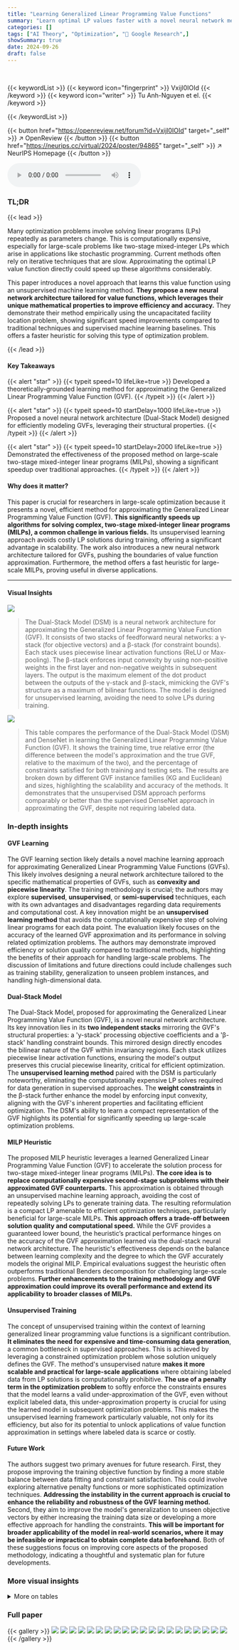 ```yaml
---
title: "Learning Generalized Linear Programming Value Functions"
summary: "Learn optimal LP values faster with a novel neural network method!"
categories: []
tags: ["AI Theory", "Optimization", "🏢 Google Research",]
showSummary: true
date: 2024-09-26
draft: false
---
```


<br>

{{< keywordList >}}
{{< keyword icon="fingerprint" >}} Vxijl0IOId {{< /keyword >}}
{{< keyword icon="writer" >}} Tu Anh-Nguyen et el. {{< /keyword >}}
 
{{< /keywordList >}}

{{< button href="https://openreview.net/forum?id=Vxijl0IOId" target="_self" >}}
↗ OpenReview
{{< /button >}}
{{< button href="https://neurips.cc/virtual/2024/poster/94865" target="_self" >}}
↗ NeurIPS Homepage
{{< /button >}}


<audio controls>
    <source src="https://ai-paper-reviewer.com/Vxijl0IOId/podcast.wav" type="audio/wav">
    Your browser does not support the audio element.
</audio>


### TL;DR


{{< lead >}}

Many optimization problems involve solving linear programs (LPs) repeatedly as parameters change.  This is computationally expensive, especially for large-scale problems like two-stage mixed-integer LPs which arise in applications like stochastic programming.  Current methods often rely on iterative techniques that are slow.  Approximating the optimal LP value function directly could speed up these algorithms considerably.

This paper introduces a novel approach that learns this value function using an unsupervised machine learning method.  **They propose a new neural network architecture tailored for value functions, which leverages their unique mathematical properties to improve efficiency and accuracy.**  They demonstrate their method empirically using the uncapacitated facility location problem, showing significant speed improvements compared to traditional techniques and supervised machine learning baselines.  This offers a faster heuristic for solving this type of optimization problem.

{{< /lead >}}


#### Key Takeaways

{{< alert "star" >}}
{{< typeit speed=10 lifeLike=true >}} Developed a theoretically-grounded learning method for approximating the Generalized Linear Programming Value Function (GVF). {{< /typeit >}}
{{< /alert >}}

{{< alert "star" >}}
{{< typeit speed=10 startDelay=1000 lifeLike=true >}} Proposed a novel neural network architecture (Dual-Stack Model) designed for efficiently modeling GVFs, leveraging their structural properties. {{< /typeit >}}
{{< /alert >}}

{{< alert "star" >}}
{{< typeit speed=10 startDelay=2000 lifeLike=true >}} Demonstrated the effectiveness of the proposed method on large-scale two-stage mixed-integer linear programs (MILPs), showing a significant speedup over traditional approaches. {{< /typeit >}}
{{< /alert >}}

#### Why does it matter?
This paper is crucial for researchers in large-scale optimization because it presents a novel, efficient method for approximating the Generalized Linear Programming Value Function (GVF).  **This significantly speeds up algorithms for solving complex, two-stage mixed-integer linear programs (MILPs), a common challenge in various fields.** Its unsupervised learning approach avoids costly LP solutions during training, offering a significant advantage in scalability. The work also introduces a new neural network architecture tailored for GVFs, pushing the boundaries of value function approximation.  Furthermore, the method offers a fast heuristic for large-scale MILPs, proving useful in diverse applications.

------
#### Visual Insights



![](https://ai-paper-reviewer.com/Vxijl0IOId/figures_4_1.jpg)

> The Dual-Stack Model (DSM) is a neural network architecture for approximating the Generalized Linear Programming Value Function (GVF).  It consists of two stacks of feedforward neural networks: a γ-stack (for objective vectors) and a β-stack (for constraint bounds). Each stack uses piecewise linear activation functions (ReLU or Max-pooling). The β-stack enforces input convexity by using non-positive weights in the first layer and non-negative weights in subsequent layers. The output is the maximum element of the dot product between the outputs of the γ-stack and β-stack, mimicking the GVF's structure as a maximum of bilinear functions. The model is designed for unsupervised learning, avoiding the need to solve LPs during training.





![](https://ai-paper-reviewer.com/Vxijl0IOId/tables_6_1.jpg)

> This table compares the performance of the Dual-Stack Model (DSM) and DenseNet in learning the Generalized Linear Programming Value Function (GVF).  It shows the training time, true relative error (the difference between the model's approximation and the true GVF, relative to the maximum of the two), and the percentage of constraints satisfied for both training and testing sets. The results are broken down by different GVF instance families (KG and Euclidean) and sizes, highlighting the scalability and accuracy of the methods.  It demonstrates that the unsupervised DSM approach performs comparably or better than the supervised DenseNet approach in approximating the GVF, despite not requiring labeled data.





### In-depth insights


#### GVF Learning
The GVF learning section likely details a novel machine learning approach for approximating Generalized Linear Programming Value Functions (GVFs).  This likely involves designing a neural network architecture tailored to the specific mathematical properties of GVFs, such as **convexity and piecewise linearity**. The training methodology is crucial; the authors may explore **supervised**, **unsupervised**, or **semi-supervised** techniques, each with its own advantages and disadvantages regarding data requirements and computational cost.  A key innovation might be an **unsupervised learning method** that avoids the computationally expensive step of solving linear programs for each data point.  The evaluation likely focuses on the accuracy of the learned GVF approximation and its performance in solving related optimization problems. The authors may demonstrate improved efficiency or solution quality compared to traditional methods, highlighting the benefits of their approach for handling large-scale problems.  The discussion of limitations and future directions could include challenges such as training stability, generalization to unseen problem instances, and handling high-dimensional data.

#### Dual-Stack Model
The Dual-Stack Model, proposed for approximating the Generalized Linear Programming Value Function (GVF), is a novel neural network architecture.  Its key innovation lies in its **two independent stacks** mirroring the GVF's structural properties: a 'y-stack' processing objective coefficients and a 'β-stack' handling constraint bounds.  This mirrored design directly encodes the bilinear nature of the GVF within invariancy regions. Each stack utilizes piecewise linear activation functions, ensuring the model's output preserves this crucial piecewise linearity, critical for efficient optimization.  The **unsupervised learning method** paired with the DSM is particularly noteworthy, eliminating the computationally expensive LP solves required for data generation in supervised approaches. The **weight constraints** in the β-stack further enhance the model by enforcing input convexity, aligning with the GVF's inherent properties and facilitating efficient optimization.  The DSM's ability to learn a compact representation of the GVF highlights its potential for significantly speeding up large-scale optimization problems.

#### MILP Heuristic
The proposed MILP heuristic leverages a learned Generalized Linear Programming Value Function (GVF) to accelerate the solution process for two-stage mixed-integer linear programs (MILPs).  **The core idea is to replace computationally expensive second-stage subproblems with their approximated GVF counterparts.** This approximation is obtained through an unsupervised machine learning approach, avoiding the cost of repeatedly solving LPs to generate training data. The resulting reformulation is a compact LP amenable to efficient optimization techniques, particularly beneficial for large-scale MILPs.  **This approach offers a trade-off between solution quality and computational speed.** While the GVF provides a guaranteed lower bound, the heuristic’s practical performance hinges on the accuracy of the GVF approximation learned via the dual-stack neural network architecture. The heuristic's effectiveness depends on the balance between learning complexity and the degree to which the GVF accurately models the original MILP. Empirical evaluations suggest the heuristic often outperforms traditional Benders decomposition for challenging large-scale problems. **Further enhancements to the training methodology and GVF approximation could improve its overall performance and extend its applicability to broader classes of MILPs.**

#### Unsupervised Training
The concept of unsupervised training within the context of learning generalized linear programming value functions is a significant contribution.  **It eliminates the need for expensive and time-consuming data generation**, a common bottleneck in supervised approaches. This is achieved by leveraging a constrained optimization problem whose solution uniquely defines the GVF. The method's unsupervised nature **makes it more scalable and practical for large-scale applications** where obtaining labeled data from LP solutions is computationally prohibitive.  **The use of a penalty term in the optimization problem** to softly enforce the constraints ensures that the model learns a valid under-approximation of the GVF, even without explicit labeled data, this under-approximation property is crucial for using the learned model in subsequent optimization problems.  This makes the unsupervised learning framework particularly valuable, not only for its efficiency, but also for its potential to unlock applications of value function approximation in settings where labeled data is scarce or costly.

#### Future Work
The authors suggest two primary avenues for future research.  First, they propose improving the training objective function by finding a more stable balance between data fitting and constraint satisfaction.  This could involve exploring alternative penalty functions or more sophisticated optimization techniques. **Addressing the instability in the current approach is crucial to enhance the reliability and robustness of the GVF learning method.** Second, they aim to improve the model's generalization to unseen objective vectors by either increasing the training data size or developing a more effective approach for handling the constraints. **This will be important for broader applicability of the model in real-world scenarios, where it may be infeasible or impractical to obtain complete data beforehand.** Both of these suggestions focus on improving core aspects of the proposed methodology, indicating a thoughtful and systematic plan for future developments.


### More visual insights




<details>
<summary>More on tables
</summary>


![](https://ai-paper-reviewer.com/Vxijl0IOId/tables_6_2.jpg)
> This table compares the performance of the Dual-Stack Model and DenseNet in learning the Generalized Linear Programming Value Function (GVF).  It shows the training time, true relative error (the difference between the model and the actual GVF), and the percentage of constraints satisfied (a measure of how well the model approximates the GVF) for different model sizes and instance types. The table also provides data labelling times for the DenseNet for comparison. This allows assessment of the relative computational costs involved.

![](https://ai-paper-reviewer.com/Vxijl0IOId/tables_7_1.jpg)
> This table compares the performance of the Dual-Stack Model and DenseNet in learning the Generalized Linear Programming Value Function (GVF).  It shows the training time, true relative error (a measure of approximation accuracy), and the percentage of constraints satisfied during training and testing for both models across different problem instances (KG and Euclidean). The table also includes the time taken to generate labels (data labeling time) for the supervised learning models.  This illustrates the scalability of the DSM approach and its comparison against alternative methods.

![](https://ai-paper-reviewer.com/Vxijl0IOId/tables_8_1.jpg)
> This table compares the performance of the Dual-Stack Model and DenseNet in learning the Generalized Linear Programming Value Function (GVF).  It shows the training time, true relative error, and percentage of constraints satisfied for both models on various instances of the uncapacitated facility location problem. The table also provides data labeling times for the supervised methods (DenseNet and Random Forest). The results indicate that the Dual-Stack Model can perform comparably to or better than the supervised methods, even without labeled data, demonstrating its efficiency in learning the GVF.

![](https://ai-paper-reviewer.com/Vxijl0IOId/tables_9_1.jpg)
> This table compares the performance of the proposed DSM heuristic against a state-of-the-art MILP solver (SCIP) and a Benders decomposition heuristic on Uncapacitated Facility Location (UFL) instances.  For each instance size (250, 500, 750 for KG instances; 100, 200, 300 for Euclidean instances), it reports the solve time, provable gap (%), gap to MILP (%), and gap to Benders for the DSM heuristic, as well as LP relaxation solve time, MILP solve time, and solve time for the full model and Benders heuristic, respectively.  Negative values in 'Gap to MILP (%) ' indicate the DSM heuristic outperformed SCIP within the time limit.

![](https://ai-paper-reviewer.com/Vxijl0IOId/tables_19_1.jpg)
> This table compares the performance of the Dual-Stack Model and DenseNet in learning the Generalized Linear Programming Value Function (GVF). It shows the training time, true relative error, training lower bound, test lower bound, and data labeling time for both models on a specific SCFL instance (16 customers, 50 facilities).  The true relative error indicates the accuracy of the learned GVF approximation. The lower bounds reflect the percentage of constraints satisfied during training and testing.

![](https://ai-paper-reviewer.com/Vxijl0IOId/tables_19_2.jpg)
> This table compares the performance of the Dual-Stack Model (DSM) and DenseNet in learning the Generalized Linear Programming Value Function (GVF).  It shows the training time, true relative error (a measure of approximation accuracy), and the percentage of constraints satisfied during training and testing for various instances of the uncapacitated facility location (UFL) problem.  The results indicate how well each model approximates the GVF, considering both training efficiency and approximation quality.

![](https://ai-paper-reviewer.com/Vxijl0IOId/tables_20_1.jpg)
> This table compares the performance of the Dual-Stack Model and DenseNet in learning the Generalized Linear Programming Value Function (GVF).  It shows the training time, true relative error (the percentage difference between the model's prediction and the true GVF), and the percentage of constraints satisfied during training for both models across different sizes of instances (KG and Euclidean). The results indicate the Dual-Stack Model's competitiveness in approximating the GVF, particularly considering that it does not use supervised training.

![](https://ai-paper-reviewer.com/Vxijl0IOId/tables_20_2.jpg)
> This table compares the performance of the Dual-Stack Model and DenseNet in learning the Generalized Linear Programming Value Function (GVF).  It shows the training time, true relative error (a measure of approximation accuracy), and the percentage of constraints satisfied for both models across different instances of the uncapacitated facility location problem (UFL). The results demonstrate the Dual-Stack Model's effectiveness and competitiveness with a supervised learning method, while highlighting its scalability.

![](https://ai-paper-reviewer.com/Vxijl0IOId/tables_20_3.jpg)
> This table compares the performance of the Dual-Stack Model (DSM) and DenseNet in learning the Generalized Linear Programming Value Function (GVF).  It shows the training time, true relative error (a measure of approximation accuracy), and the percentage of constraints satisfied during training and testing for both models. The data is broken down by the class of GVF (KG and Euclidean) and the size of the problem instance.

</details>




### Full paper

{{< gallery >}}
<img src="https://ai-paper-reviewer.com/Vxijl0IOId/1.png" class="grid-w50 md:grid-w33 xl:grid-w25" />
<img src="https://ai-paper-reviewer.com/Vxijl0IOId/2.png" class="grid-w50 md:grid-w33 xl:grid-w25" />
<img src="https://ai-paper-reviewer.com/Vxijl0IOId/3.png" class="grid-w50 md:grid-w33 xl:grid-w25" />
<img src="https://ai-paper-reviewer.com/Vxijl0IOId/4.png" class="grid-w50 md:grid-w33 xl:grid-w25" />
<img src="https://ai-paper-reviewer.com/Vxijl0IOId/5.png" class="grid-w50 md:grid-w33 xl:grid-w25" />
<img src="https://ai-paper-reviewer.com/Vxijl0IOId/6.png" class="grid-w50 md:grid-w33 xl:grid-w25" />
<img src="https://ai-paper-reviewer.com/Vxijl0IOId/7.png" class="grid-w50 md:grid-w33 xl:grid-w25" />
<img src="https://ai-paper-reviewer.com/Vxijl0IOId/8.png" class="grid-w50 md:grid-w33 xl:grid-w25" />
<img src="https://ai-paper-reviewer.com/Vxijl0IOId/9.png" class="grid-w50 md:grid-w33 xl:grid-w25" />
<img src="https://ai-paper-reviewer.com/Vxijl0IOId/10.png" class="grid-w50 md:grid-w33 xl:grid-w25" />
<img src="https://ai-paper-reviewer.com/Vxijl0IOId/11.png" class="grid-w50 md:grid-w33 xl:grid-w25" />
<img src="https://ai-paper-reviewer.com/Vxijl0IOId/12.png" class="grid-w50 md:grid-w33 xl:grid-w25" />
<img src="https://ai-paper-reviewer.com/Vxijl0IOId/13.png" class="grid-w50 md:grid-w33 xl:grid-w25" />
<img src="https://ai-paper-reviewer.com/Vxijl0IOId/14.png" class="grid-w50 md:grid-w33 xl:grid-w25" />
<img src="https://ai-paper-reviewer.com/Vxijl0IOId/15.png" class="grid-w50 md:grid-w33 xl:grid-w25" />
<img src="https://ai-paper-reviewer.com/Vxijl0IOId/16.png" class="grid-w50 md:grid-w33 xl:grid-w25" />
<img src="https://ai-paper-reviewer.com/Vxijl0IOId/17.png" class="grid-w50 md:grid-w33 xl:grid-w25" />
<img src="https://ai-paper-reviewer.com/Vxijl0IOId/18.png" class="grid-w50 md:grid-w33 xl:grid-w25" />
<img src="https://ai-paper-reviewer.com/Vxijl0IOId/19.png" class="grid-w50 md:grid-w33 xl:grid-w25" />
<img src="https://ai-paper-reviewer.com/Vxijl0IOId/20.png" class="grid-w50 md:grid-w33 xl:grid-w25" />
{{< /gallery >}}